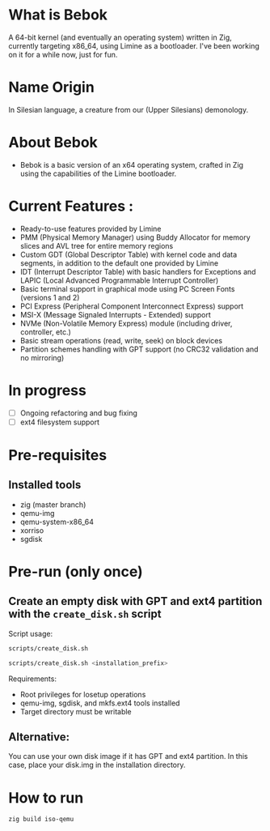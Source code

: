 # What is Bebok
A 64-bit kernel (and eventually an operating system) written in Zig, currently targeting x86_64, using Limine as a bootloader. I've been working on it for a while now, just for fun.

# Name Origin
In Silesian language, a creature from our (Upper Silesians) demonology. 

# About Bebok
- Bebok is a basic version of an x64 operating system, crafted in Zig using the capabilities of the Limine bootloader.

# Current Features :
- Ready-to-use features provided by Limine
- PMM (Physical Memory Manager) using Buddy Allocator for memory slices and AVL tree for entire memory regions
- Custom GDT (Global Descriptor Table) with kernel code and data segments, in addition to the default one provided by Limine
- IDT (Interrupt Descriptor Table) with basic handlers for Exceptions and LAPIC (Local Advanced Programmable Interrupt Controller)
- Basic terminal support in graphical mode using PC Screen Fonts (versions 1 and 2)
- PCI Express (Peripheral Component Interconnect Express) support
- MSI-X (Message Signaled Interrupts - Extended) support
- NVMe (Non-Volatile Memory Express) module (including driver, controller, etc.)
- Basic stream operations (read, write, seek) on block devices
- Partition schemes handling with GPT support (no CRC32 validation and no mirroring)

# In progress
- [ ] Ongoing refactoring and bug fixing
- [ ] ext4 filesystem support

# Pre-requisites
## Installed tools
- zig (master branch)
- qemu-img
- qemu-system-x86_64
- xorriso
- sgdisk

# Pre-run (only once)
## Create an empty disk with GPT and ext4 partition with the `create_disk.sh` script
Script usage:
```bash
scripts/create_disk.sh                    
```
```bash
scripts/create_disk.sh <installation_prefix>
```
Requirements:
- Root privileges for losetup operations
- qemu-img, sgdisk, and mkfs.ext4 tools installed
- Target directory must be writable

## Alternative:
You can use your own disk image if it has GPT and ext4 partition.
In this case, place your disk.img in the installation directory.

# How to run
```bash
zig build iso-qemu 
```
